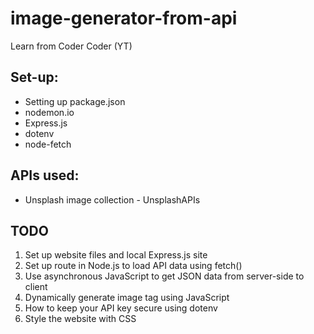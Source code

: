 # image-generator-from-api

Learn from Coder Coder (YT)

## Set-up:

- Setting up package.json
- nodemon.io
- Express.js
- dotenv
- node-fetch

## APIs used:

- Unsplash image collection - UnsplashAPIs

## TODO

1. Set up website files and local Express.js site
2. Set up route in Node.js to load API data using fetch()
3. Use asynchronous JavaScript to get JSON data from server-side to client
4. Dynamically generate image tag using JavaScript
5. How to keep your API key secure using dotenv
6. Style the website with CSS
